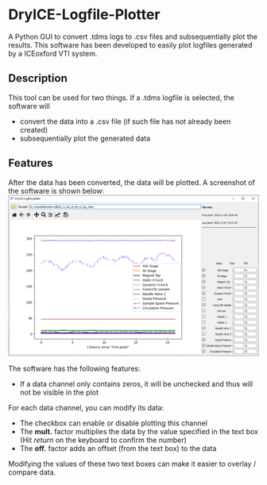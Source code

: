 # DryICE-Logfile-Plotter
A Python GUI to convert .tdms logs to .csv files and subsequentially plot the results.
This software has been developed to easily plot logfiles generated by a ICEoxford VTI system.

## Description
This tool can be used for two things. If a .tdms logfile is selected, the software will
* convert the data into a .csv file (if such file has not already been created)
* subsequentially plot the generated data

## Features
After the data has been converted, the data will be plotted. A screenshot of the software is shown below:
![](icons/DryICEplot_screenshot.png)

The software has the following features:
* If a data channel only contains zeros, it will be unchecked and thus will not be visible in the plot

For each data channel, you can modify its data:
* The checkbox can enable or disable plotting this channel
* The **mult.** factor multiplies the data by the value specified in the text box (Hit _return_ on the keyboard to confirm the number)
* The **off.** factor adds an offset (from the text box) to the data

Modifying the values of these two text boxes can make it easier to overlay / compare data.
